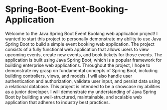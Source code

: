 # Spring-Boot-Event-Booking-Application

Welcome to the Java Spring Boot Event Booking web application project! I wanted to start this project to personally demonstrate my ability to use Java Spring Boot to build a simple event booking web application.  The project consists of a fully functional web application that allows users to view upcoming events, create new events, and book tickets for those events. The application is built using Java Spring Boot, which is a popular framework for building enterprise web applications.  Throughout the project, I hope to demonstrate my grasp on fundamental concepts of Spring Boot, including building controllers, views, and models. I will also handle user authentication and authorization, validate user input, and persist data using a relational database.  This project is intended to be a showcase my abilities as a junior developer. I will demonstrate my understanding of Java Spring Boot by building a well-structured, maintainable, and scalable web application that adheres to industry best practices. 
